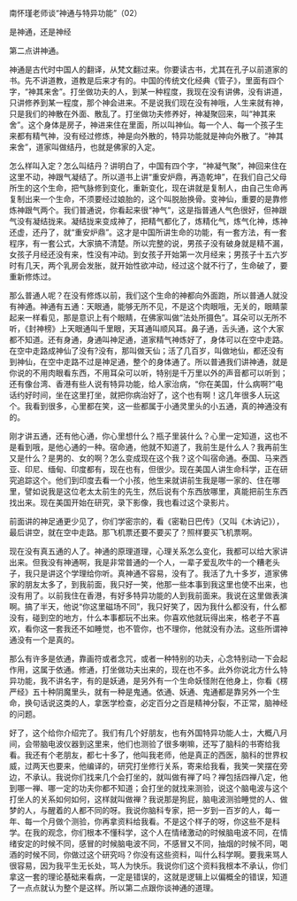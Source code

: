 南怀瑾老师谈“神通与特异功能”（02）

是神通，还是神经

第二点讲神通。

神通是古代时中国人的翻译，从梵文翻过来。你要读古书，尤其在孔子以前道家的书。先不讲道教，道教是后来才有的。中国的传统文化经典《管子》，里面有四个字，“神其来舍”。打坐做功夫的人，到某一种程度，我现在没有讲佛，没有讲道，只讲修养到某一程度，那个神会进来。不是说我们现在没有神哦，人生来就有神，只是我们的神散在外面、散乱了。打坐做功夫修养好，神凝聚回来，叫“神其来舍”。这个身体是房子，神进来住在里面，所以叫神仙。每一个人、每一个孩子生来都有精气神，没有经过修炼，神是向外散的，特异功能就是神向外散了。“神其来舍”，道家叫做结丹，也就是佛家的入定。

怎么样叫入定？怎么叫结丹？讲明白了，中国有四个字，“神凝气聚”，神回来住在这里不动，神跟气凝结了。所以道书上讲“重安炉鼎，再造乾坤”，在我们自己父母所生的这个生命，把气脉修到变化，重新变化，现在讲就是复制人，由自己生命再复制出来一个生命，不须要经过娘胎的，这个叫脱胎换骨。变神仙，重要的是靠修炼神跟气两个。我们普通说，你看起来很“神气”，这是指普通人气色很好，但神跟气没有凝结拢来。凝结拢来变成神了，把精气都化了，炼精化气，炼气化神，炼神还虚，还丹了，就“重安炉鼎”。这才是中国所讲生命的功能，有一套方法，有一套程序，有一套公式，大家搞不清楚。所以完整的说，男孩子没有破身就是精不漏，女孩子月经还没有来，性没有冲动。到女孩子开始第一次月经来；男孩子十五六岁时有几天，两个乳房会发胀，就开始性欲冲动，经过这个就不行了，生命破了，要重新修炼过。

那么普通人呢？在没有修炼以前，我们这个生命的神都向外面跑，所以普通人就没有神通。神通有五通：天眼通，能够无所不见，不是这个肉眼哦，无关的，眼睛蒙起来一样看见，那是意识上有个眼睛，在佛家叫做“法处所摄色”。耳朵可以无所不听，《封神榜》上天眼通叫千里眼，天耳通叫顺风耳。鼻子通，舌头通，这个大家都不知道。还有身通，身通叫神足通，道家精气神炼好了，身体可以在空中走路。在空中走路成神仙了没有?没有，那叫做天仙；活了几百岁，叫做地仙，都还没有到神仙，在空中走路不过是神足通，整个的身体通了。所以普通我们讲神通，就是你说的不用肉眼看东西，不用耳朵可以听，特别是千万里以外的声音都可以听到；还有像台湾、香港有些人说有特异功能，给人家治病，“你在美国，什么病啊?”电话约好时间，坐在这里打坐，就把你病治好了，这个也有啊！这几年很多人玩这个。我看到很多，心里都在笑，这一些都属于小通灵里头的小五通，真的神通没有的。

刚才讲五通，还有他心通，你心里想什么？瓶子里装什么？心里一定知道，这也不是看到哦，是他心通的一种。宿命通，他就不知道了，我前生是什么人？我再前生又是什么？是男的、女的啊？怎么变成现在这个我？这个叫宿命通。泰国、马来西亚、印尼、缅甸、印度都有，现在也有，但很少。现在美国人讲生命科学，正在研究追踪这个。他们到印度去看一个小孩，他生来就讲前生我是哪一家的、住在哪里，譬如说我是这位老太太前生的先生，然后说有个东西放哪里，真能把前生东西找出来。现在美国开始在研究，录下影像，我也看过这个录影片。 

前面讲的神足通更少见了，你们学密宗的，看《密勒日巴传》（又叫《木讷记》），最后讲空，就在空中走路。那飞机票还要不要买了？照样要买飞机票啊。

现在没有真五通的人了。神通的原理道理，心理关系怎么变化，我都可以给大家讲出来。但我没有神通啊，我是非常普通的一个人，一辈子爱乱吹牛的一个糟老头子，我只是讲这个学理给你听。真神通不容易，没有了。我活了九十多岁，道家佛家的朋友太多了，到我前面，我只好一笑，他那一些本事到我这里也使不出来，也没有用了。以前我住在香港，有好多特异功能的人到我前面来。我说在这里做表演啊。搞了半天，他说“你这里磁场不同”，我只好笑了，因为我什么都没有，什么都没有，碰到空的地方，什么本事都玩不出来。你喜欢他就玩得出来，格老子不喜欢，看你这一套我还不如睡觉，也不管你，也不理你，他就没有办法。这些所谓神通没有一个是真的。

那么有许多是依通，靠画符或者念咒，或者一种特别的功夫，心念特别动一下会起作用，这属于依通。修通，打坐做功夫出来的，现在也不多。此外你说北方什么特异功能，我不讲名字，有的是妖通，是另外有一个生命妖怪附在他身上，你看《楞严经》五十种阴魔里头，就有一种是鬼通。依通、妖通、鬼通都是靠另外一个生命，换句话说这类的人，拿医学检查，必定百分之百是精神分裂，不正常，脑神经的问题。

好了，这个给你介绍完了。我们有几个好朋友，也有外国特异功能人士，大概八月间，会带脑电波仪器到这里来，他们也测验了很多喇嘛，还写了脑科的书寄给我看。我还有个老朋友，都七十多了，他叫我老师，他是真正的西医，脑科的世界权威，过两天也要来，他编译的，研究打坐修行关系，寄来给我看，我笑一笑摆在旁边，不承认。我说你们找来几个会打坐的，就叫做有禅了吗？禅包括四禅八定，他到哪一禅、哪一定的功夫你都不知道；会打坐的就找来测验，说这个脑电波与这个打坐人的关系如何如何，这样就叫做禅？我说那是狗屁，脑电波测验睡觉的人、做梦的人，与醒着的人都不同的呀。我说你脑科专家，把一岁到一百岁的人，每一年、每一个月做个测验，你再拿资料给我看。不是这个样子的呀，你这些不是科学。在我的观念，你们根本不懂科学，这个人在情绪激动的时候脑电波不同，在情绪安定的时候不同，感冒的时候脑电波不同，不感冒又不同，抽烟的时候不同，喝酒的时候不同，你做过这个研究吗？你没有这些资料，叫什么科学啊。要我来骂人很容易，因为我平生无长处，骂人为快乐。我说你们这个资料我根本不承认，你们拿这一套的理论基础来看病，一定是错误的，这就是逻辑上以偏概全的错误，知道了一点点就认为整个是这样。所以第二点跟你谈神通的道理。


